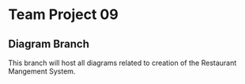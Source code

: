 # Team Project 09 

## Diagram Branch

This branch will host all diagrams related to creation of the Restaurant Mangement System.
